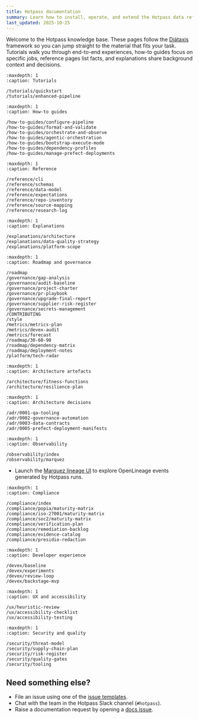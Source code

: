 ```yaml
---
title: Hotpass documentation
summary: Learn how to install, operate, and extend the Hotpass data refinement platform.
last_updated: 2025-10-25
---
```


Welcome to the Hotpass knowledge base. These pages follow the [Diátaxis](https://diataxis.fr/) framework so you can jump straight to the material that fits your task. Tutorials walk you through end-to-end experiences, how-to guides focus on specific jobs, reference pages list facts, and explanations share background context and decisions.

```{toctree}
:maxdepth: 1
:caption: Tutorials

/tutorials/quickstart
/tutorials/enhanced-pipeline
```

```{toctree}
:maxdepth: 1
:caption: How-to guides

/how-to-guides/configure-pipeline
/how-to-guides/format-and-validate
/how-to-guides/orchestrate-and-observe
/how-to-guides/agentic-orchestration
/how-to-guides/bootstrap-execute-mode
/how-to-guides/dependency-profiles
/how-to-guides/manage-prefect-deployments
```

```{toctree}
:maxdepth: 1
:caption: Reference

/reference/cli
/reference/schemas
/reference/data-model
/reference/expectations
/reference/repo-inventory
/reference/source-mapping
/reference/research-log
```

```{toctree}
:maxdepth: 1
:caption: Explanations

/explanations/architecture
/explanations/data-quality-strategy
/explanations/platform-scope
```

```{toctree}
:maxdepth: 1
:caption: Roadmap and governance

/roadmap
/governance/gap-analysis
/governance/audit-baseline
/governance/project-charter
/governance/pr-playbook
/governance/upgrade-final-report
/governance/supplier-risk-register
/governance/secrets-management
/CONTRIBUTING
/style
/metrics/metrics-plan
/metrics/devex-audit
/metrics/forecast
/roadmap/30-60-90
/roadmap/dependency-matrix
/roadmap/deployment-notes
/platform/tech-radar
```

```{toctree}
:maxdepth: 1
:caption: Architecture artefacts

/architecture/fitness-functions
/architecture/resilience-plan
```

```{toctree}
:maxdepth: 1
:caption: Architecture decisions

/adr/0001-qa-tooling
/adr/0002-governance-automation
/adr/0003-data-contracts
/adr/0005-prefect-deployment-manifests
```

```{toctree}
:maxdepth: 1
:caption: Observability

/observability/index
/observability/marquez
```

- Launch the [Marquez lineage UI](observability/marquez.md) to explore
  OpenLineage events generated by Hotpass runs.

```{toctree}
:maxdepth: 1
:caption: Compliance

/compliance/index
/compliance/popia/maturity-matrix
/compliance/iso-27001/maturity-matrix
/compliance/soc2/maturity-matrix
/compliance/verification-plan
/compliance/remediation-backlog
/compliance/evidence-catalog
/compliance/presidio-redaction
```

```{toctree}
:maxdepth: 1
:caption: Developer experience

/devex/baseline
/devex/experiments
/devex/review-loop
/devex/backstage-mvp
```

```{toctree}
:maxdepth: 1
:caption: UX and accessibility

/ux/heuristic-review
/ux/accessibility-checklist
/ux/accessibility-testing
```

```{toctree}
:maxdepth: 1
:caption: Security and quality

/security/threat-model
/security/supply-chain-plan
/security/risk-register
/security/quality-gates
/security/tooling
```

## Need something else?

- File an issue using one of the [issue templates](https://github.com/IAmJonoBo/Hotpass/issues/new/choose).
- Chat with the team in the Hotpass Slack channel (`#hotpass`).
- Raise a documentation request by opening a [docs issue](https://github.com/IAmJonoBo/Hotpass/issues/new?template=docs_improvement.md).
